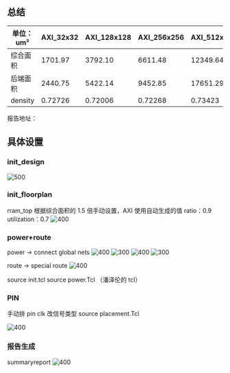 ## 总结

| 单位：um² | AXI_32x32 | AXI_128x128 | AXI_256x256 | AXI_512x512 | rram_top  |
| --------- | --------- | ----------- | ----------- | ----------- | --------- |
| 综合面积  | 1701.97   | 3792.10     | 6611.48     | 12349.64    | 97073.40  |
| 后端面积  | 2440.75   | 5422.14     | 9452.85     | 17651.29    | 138021.20 |
| density  |0.72726 |     0.72006         | 0.72268           | 0.73423            |   0.80775        |

报告地址：

## 具体设置

### init_design

![500](https://raw.githubusercontent.com/acdefg/cdn/main/obsidian/20230920145143.png)

### init_floorplan
rram_top 根据综合面积的 1.5 倍手动设置，AXI 使用自动生成的值
ratio：0.9 utilization：0.7
![400](https://raw.githubusercontent.com/acdefg/cdn/main/obsidian/20230920145211.png)

### power+route
power -> connect global nets
![400](https://raw.githubusercontent.com/acdefg/cdn/main/obsidian/20230920145551.png)
![300](https://raw.githubusercontent.com/acdefg/cdn/main/obsidian/20230920145748.png)
![400](https://raw.githubusercontent.com/acdefg/cdn/main/obsidian/20230920145952.png)
![300](https://raw.githubusercontent.com/acdefg/cdn/main/obsidian/20230920150051.png)

route -> special route
![400](https://raw.githubusercontent.com/acdefg/cdn/main/obsidian/20230920150103.png)

source init.tcl
source power.Tcl
（潘泽伦的 tcl）
### PIN
手动排 pin
clk 改信号类型
source placement.Tcl

![400](https://raw.githubusercontent.com/acdefg/cdn/main/obsidian/20230920151510.png)

### 报告生成
summaryreport
![400](https://raw.githubusercontent.com/acdefg/cdn/main/obsidian/20230920151809.png)



